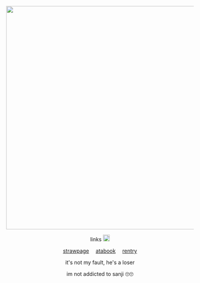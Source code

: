 <p align="center">
    <img width="600" src="https://i.pinimg.com/1200x/3c/2b/6b/3c2b6bebe2a9e15a867a82c979bfa00f.jpg">
</p>

<p align="center">
links  <img width="18" src="https://media.tenor.com/3sptHcQIw7oAAAAm/bubbles.webp">

<p align="center">
  <a href=https://nazmiuu3.straw.page>strawpage</a> ⠀ <a href=https://nazumi.atabook.org/>atabook</a> ⠀ <a href=https://rentry.co/nazum1>rentry</a>

<p align="center">
it's not my fault, he's a loser
    
<p align="center"> 
im not addicted to sanji 🙄🙄
